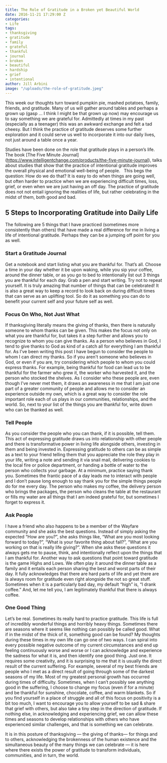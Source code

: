 ```yaml
---
title: The Role of Gratitude in a Broken yet Beautiful World
date: 2016-11-21 17:29:00 Z
categories:
- Life
tags:
- thanksgiving
- gratitude
- family
- grateful
- thankful
- journal
- broken
- beautiful
- hardship
- grief
- intentional
author: Jill Arbini
image: "/uploads/the-role-of-gratitude.jpeg"
---
```


This week our thoughts turn toward pumpkin pie, mashed potatoes, family, friends, and gratitude. Many of us will gather around tables and perhaps a grown up (gasp … I think I might be that grown up now) may encourage us to say something we are grateful for. Admittedly at times in my past (especially as a teenager) this was an awkward exchange and felt a tad cheesy.  But I think the practice of gratitude deserves some further exploration and it could serve us well to incorporate it into our daily lives, not just around a table once a year. <!-- more -->

Studies have been done on the role that gratitude plays in a person’s life.  The book [The Five Minute Journal] (https://www.intelligentchange.com/products/the-five-minute-journal), talks about studies that show that the practice of intentional gratitude improves the overall physical and emotional well-being of people.   This begs the question: How do we do that? It is easy to do when things are going well, but often harder to practice when we are experiencing difficult times, loss, grief, or even when we are just having an off day. The practice of gratitude does not not entail ignoring the realities of life, but rather celebrating in the midst of them, both good and bad.

## 5 Steps to Incorporating Gratitude into Daily Life 

The following are 5 things that I have practiced (sometimes more consistently than others) that have made a real difference for me in living a life of intentional gratitude.  Perhaps they can be a jumping off point for you as well.

### Start a Gratitude Journal

Get a notebook and start listing what you are thankful for. That’s all. Choose a time in your day whether it be upon waking, while you sip your coffee, around the dinner table, or as you go to bed to intentionally list out 3 things you are thankful for each day. Grab a pen and start writing. Try not to repeat yourself. It is truly amazing that number of things that can be celebrated! It is also a great way to keep a record to look back on during difficult times that can serve as an uplifting tool.  So do it as something you can do to benefit your current self and your future self as well. 

### Focus On Who, Not Just What

If thanksgiving literally means the giving of thanks, then there is naturally someone to whom thanks can be given. This makes the focus not only on what you are thankful for, but takes it a step further and allows you to recognize to whom you can give thanks. As a person who believes in God, I tend to give thanks to God as kind of a catch all for everything I am thankful for. As I’ve been writing this post I have begun to consider the people to whom I can direct my thanks.  So if you aren't someone who believes in God, or even if you are, try considering which people to whom you could express thanks. For example, being thankful for food can lead us to be thankful for the farmer who grew it,  the worker who harvested it, and the person who stocked the shelves. As I consider who these people are, even though I’ve never met them, it draws an awareness in me that I am just one part of a greater community of people and allows me to consider an experience outside my own, which is a great way to consider the role important role each of us plays in our communities, relationships, and the world. So, next to your list of the things you are thankful for, write down who can be thanked as well.

### Tell People 

As you consider the people who you can thank, if it is possible, tell them. This act of expressing gratitude draws us into relationship with other people and there is transformative power in living life alongside others, investing in them and being invested in. Expressing gratitude to others can be as simple as a text to your friend telling them that you appreciate the role they play in your life, writing a note and sending it via snail mail, delivering cookies to the local fire or police department, or handing a bottle of water to the person who collects your garbage. At a minimum, practice saying thank you. Sometimes the frantic pace of a day leads me to interact with people and I don’t pause long enough to say thank you for the simple things people do for me every day. The person who makes my coffee, the delivery person who brings the packages, the person who cleans the table at the restaurant or fills my water are all things that I am indeed grateful for, but sometimes I forget to express it. 

### Ask People

I have a friend who also happens to be a member of the Wayfare community and she asks the best questions. Instead of simply asking the expected “How are you?”, she asks things like, “What are you most looking forward to today?”,  “What is your favorite thing about fall?”, “What are you working on that is really life giving?”. When she asks these questions it always gets me to pause, think, and intentionally reflect upon the things that I am thankful for.  Another way to ask questions that point toward gratitude is the game Highs and Lows. We often play it around the dinner table as a family and it entails each person sharing the best and worst parts of their day. It fully acknowledges that there are hard parts of life and yet there are is always room for gratitude even right alongside the not so great stuff. Sometimes when it is a particularly bad day, my default “high” is, “I drank coffee.”  And, let me tell you, I am legitimately thankful that there is always coffee. 

### One Good Thing

Let’s be real. Sometimes its really hard to practice gratitude. This life is full of incredibly wonderful things and horribly heavy things. Sometimes there are seasons where it seems like nothing can possibly be called good. What if in the midst of the thick of it, something good can be found? My thoughts during these times in my own life can go one of two ways. I can spiral into every possible negative outcome of my current circumstances and end up feeling continuously worse and worse or I can acknowledge and experience the sadness for what it is, and then identify one good thing. Just one. It requires some creativity, and it is surprising to me that it is usually the direct result of the current suffering. For example, several of my best friends are people who I met as a direct result of going through some of the darkest seasons of my life. Most of my greatest personal growth has occurred during times of difficulty. Sometimes, when I can’t possibly see anything good in the suffering, I choose to change my focus (even if for a minute) and be thankful for sunshine, chocolate, coffee, and warm blankets. So if you find yourself in a place of struggle and all of this focus on positivity is a bit too much, I want to encourage you to allow yourself to be sad & share that grief with others, but also take a tiny step in the direction of gratitude. If nothing else, in acknowledging and experiencing grief, we can allow these times and seasons to develop relationships with others who have experienced similar challenges, and that is something we can celebrate.

It is in this posture of thanksgiving — the giving of thanks—  for things and to others, acknowledging the brokenness of the human existence and the simultaneous beauty of the many things we can celebrate — it is here where there exists the power of gratitude to transform individuals, communities, and in turn, the world. 